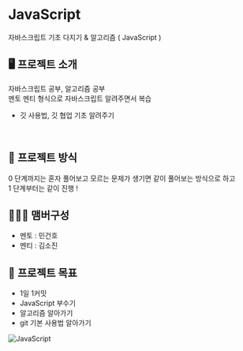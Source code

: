 # JavaScript
자바스크립트 기초 다지기 &amp; 알고리즘 ( JavaScript )

## 🖥️ 프로젝트 소개
자바스크립트 공부, 알고리즘 공부 <br>
멘토 멘티 형식으로 자바스크립트 알려주면서 복습
+ 깃 사용법, 깃 협업 기초 알려주기
<br>

## 📖 프로젝트 방식
0 단계까지는 혼자 풀어보고 모르는 문제가 생기면 같이 풀어보는 방식으로 하고 <br>
1 단계부터는 같이 진행 !

## 🧑‍🤝‍🧑 맴버구성
 - 멘토 : 민건호
 - 멘티 : 김소진

## 📌 프로젝트 목표
- 1일 1커밋
- JavaScript 부수기
- 알고리즘 알아가기
- git 기본 사용법 알아가기

![JavaScript](https://user-images.githubusercontent.com/102270909/223410973-ae2f76ae-4e08-4cee-8094-b831971a481b.jpg)
